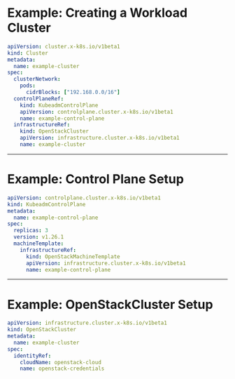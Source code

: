 # Example: Creating a Workload Cluster

```yaml {all|6-8|9-12|13-|all}
apiVersion: cluster.x-k8s.io/v1beta1
kind: Cluster
metadata:
  name: example-cluster
spec:
  clusterNetwork:
    pods:
      cidrBlocks: ["192.168.0.0/16"]
  controlPlaneRef:
    kind: KubeadmControlPlane
    apiVersion: controlplane.cluster.x-k8s.io/v1beta1
    name: example-control-plane
  infrastructureRef:
    kind: OpenStackCluster
    apiVersion: infrastructure.cluster.x-k8s.io/v1beta1
    name: example-cluster
```

---

# Example: Control Plane Setup

```yaml {all|6|7|8-}
apiVersion: controlplane.cluster.x-k8s.io/v1beta1
kind: KubeadmControlPlane
metadata:
  name: example-control-plane
spec:
  replicas: 3
  version: v1.26.1
  machineTemplate:
    infrastructureRef:
      kind: OpenStackMachineTemplate
      apiVersion: infrastructure.cluster.x-k8s.io/v1beta1
      name: example-control-plane
```

---

# Example: OpenStackCluster Setup

```yaml {all|7|8|all}
apiVersion: infrastructure.cluster.x-k8s.io/v1beta1
kind: OpenStackCluster
metadata:
  name: example-cluster
spec:
  identityRef:
    cloudName: openstack-cloud
    name: openstack-credentials
```
